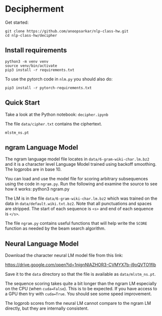 Decipherment
============

Get started:

    git clone https://github.com/anoopsarkar/nlp-class-hw.git
    cd nlp-class-hw/decipher

## Install requirements 

    python3 -m venv venv
    source venv/bin/activate
    pip3 install -r requirements.txt

To use the pytorch code in `nlm.py` you should also do:

    pip3 install -r pytorch-requirements.txt

## Quick Start

Take a look at the Python notebook: `decipher.ipynb`

The file `data/cipher.txt` contains the ciphertext.

`mlstm_ns.pt`

## ngram Language Model

The ngram language model file locates in `data/6-gram-wiki-char.lm.bz2`
and it is a character level Language Model trained using backoff smoothing.
The logprobs are in base 10.

You can load and use the model file for scoring arbitrary subsequences using the code in `ngram.py`.
Run the following and examine the source to see how it works:
    python3 ngram.py

The LM is in the file `data/6-gram-wiki-char.lm.bz2` which was
trained on the data in `data/default.wiki.txt.bz2`. Note that all
punctuations and spaces are stripped. The start of each sequence
is `<s>` and end of each sequence is `</s>`.

The file `ngram.py` contains useful functions that will help write
the `SCORE` function as needed by the beam search algorithm.

## Neural Language Model

Download the character neural LM model file from this link:

https://drive.google.com/open?id=1njgnNIAZHOR3-CVMYX7b-j9oQVTO1fIb

Save it to the `data` directory so that the file is available as
`data/mlstm_ns.pt`.

The sequence scoring takes quite a bit longer than the ngram LM
especially on the CPU (when `cuda=False`). This is to be expected.
If you have access to a GPU then try with `cuda=True`. You should
see some speed improvement.

The logprob scores from the neural LM cannot compare to the
ngram LM directly, but they are internally consistent.

